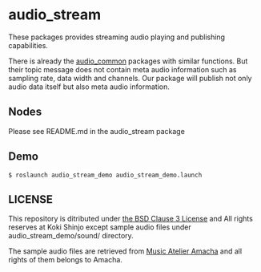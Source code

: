 # audio_stream

These packages provides streaming audio playing and publishing capabilities.

There is already the [audio_common](http://wiki.ros.org/audio_common) packages with similar functions. But their topic message does not contain meta audio information such as sampling rate, data width and channels.
Our package will publish not only audio data itself but also meta audio information.

## Nodes

Please see README.md in the audio_stream package

## Demo

```
$ roslaunch audio_stream_demo audio_stream_demo.launch
```

## LICENSE

This repository is ditributed under [the BSD Clause 3 License](https://opensource.org/licenses/BSD-3-Clause) and All rights reserves at Koki Shinjo except sample audio files under audio_stream_demo/sound/ directory.

The sample audio files are retrieved from [Music Atelier Amacha](https://amachamusic.chagasi.com) and all rights of them belongs to Amacha.
